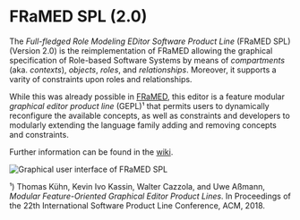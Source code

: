 # FRaMED SPL (2.0)


The *Full-fledged Role Modeling EDitor Software Product Line* (FRaMED SPL) (Version 2.0) is the reimplementation of FRaMED allowing the graphical specification of Role-based Software Systems by means of *compartments* (aka. *contexts*), *objects*, *roles*, and *relationships*. Moreover, it supports a varity of constraints upon roles and relationships.

While this was already possible in [FRaMED](https://github.com/leondart/FRaMED), this editor is a feature modular *graphical editor product line* (GEPL)¹ that permits users to dynamically reconfigure the available concepts, as well as constraints and developers to modularly extending the language family adding and removing concepts and constraints.

Further information can be found in the [wiki](https://github.com/Eden-06/FRaMED-2.0/wiki).

![Graphical user interface of FRaMED SPL](https://raw.githubusercontent.com/wiki/Eden-06/FRaMED-2.0/Images/framed-spl.png)

¹) Thomas Kühn, Kevin Ivo Kassin, Walter Cazzola, and Uwe Aßmann, *Modular Feature-Oriented Graphical Editor Product Lines*. In Proceedings of the 22th International Software Product Line Conference, ACM, 2018.
